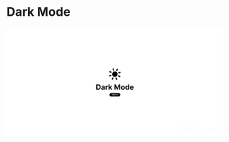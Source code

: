 # Dark Mode

![alt text](https://github.com/eddotbarbosa/darkmode/blob/master/gitassets/darkmode.jpg?raw=true)
